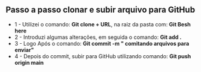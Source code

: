 ## Passo a passo clonar e subir arquivo para GitHub 

- 1 - Utilizei o comando: **Git clone + URL**, na raiz da pasta com: **Git Besh here** 
- 2 - Introduzi algumas alterações, em seguida o comando: **Git add .**
- 3 - Logo Após o comando: **Git commit -m " comitando arquivos para enviar"**
- 4 - Depois do commit, subir para GitHub utilizando comando: **Git push origin main**

